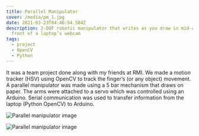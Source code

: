 ```yaml
---
title: Parallel Manipulator
cover: /media/pm_1.jpg
date: 2021-03-23T04:46:54.584Z
description: 2-DOF robotic manipulator that writes as you draw in mid-air in
  front of a laptop’s webcam
tags:
  - project
  - OpenCV
  - Python
---
```

It was a team project done along with my friends at RMI. We made a  motion tracker (HSV) using OpenCV to track the finger’s (or any object) movement. A parallel manipulator was made using a 5 bar mechanism that draws on paper. The arms were attached to a servo which was controlled using an Arduino. Serial communication was used to transfer information from the laptop (Python OpenCV) to Arduino.

![Parallel manipulator image](/media/pm_2.jpg "Different view of the parallel manipulator")

![Parallel manipulator image](/media/pm_3.jpg "Different view of the parallel manipulator")